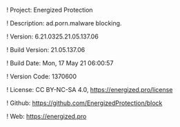 ! Project: Energized Protection

! Description: ad.porn.malware blocking.

! Version: 6.21.0325.21.05.137.06

! Build Version: 21.05.137.06

! Build Date: Mon, 17 May 21 06:00:57

! Version Code: 1370600

! License: CC BY-NC-SA 4.0, https://energized.pro/license

! Github: https://github.com/EnergizedProtection/block

! Web: https://energized.pro
